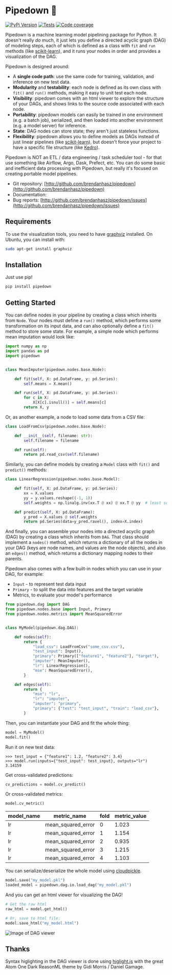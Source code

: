 # Pipedown :shushing_face:

[![PyPi Version](https://img.shields.io/pypi/v/pipedown)](https://pypi.org/project/pipedown/)
[![Tests](https://github.com/brendanhasz/pipedown/workflows/tests/badge.svg)](https://github.com/brendanhasz/pipedown/actions?query=branch%3Amain)
[![Code coverage](https://codecov.io/gh/brendanhasz/pipedown/branch/main/graph/badge.svg)](https://codecov.io/gh/brendanhasz/pipedown)

Pipedown is a machine learning model pipelining package for Python.  It doesn't
really *do* much, it just lets you define a directed acyclic graph (DAG) of
modeling steps, each of which is defined as a class with `fit` and `run`
methods (like [scikit-learn](https://scikit-learn.org)), and it runs your nodes
in order and provides a visualization of the DAG.

Pipedown is designed around:

* A **single code path**: use the same code for training, validation, and inference on new test data.
* **Modularity** and **testability**: each node is defined as its own class with `fit()` and `run()` methods, making it easy to unit test each node.
* **Visibility**: pipedown comes with an html viewer to explore the structure of your DAGs, and shows links to the source code associated with each node.
* **Portability**: pipedown models can easily be trained in one environment (e.g. a batch job), serialized, and then loaded into another environment (e.g. a model server) for inference.
* **State**: DAG nodes can store state; they aren't just stateless functions.
* **Flexibility**: pipedown allows you to define models as DAGs instead of just linear pipelines (like [scikit-learn](https://scikit-learn.org/)), but doesn't force your project to have a specific file structure (like [Kedro](https://github.com/quantumblacklabs/kedro)).

Pipedown is NOT an ETL / data engineering / task scheduler tool - for that use
something like Airflow, Argo, Dask, Prefect, etc.  You can do some basic and
inefficient data processing with Pipedown, but really it's focused on creating
portable model pipelines.


* Git repository: [http://github.com/brendanhasz/pipedown](http://github.com/brendanhasz/pipedown)
* Documentation:
* Bug reports: [http://github.com/brendanhasz/pipedown/issues](http://github.com/brendanhasz/pipedown/issues)


## Requirements

To use the visualization tools, you need to have
[graphviz](https://graphviz.org/) installed.  On Ubuntu, you can install with:

```bash
sudo apt-get install graphviz
```

## Installation

Just use pip!

```bash
pip install pipedown
```

## Getting Started

You can define nodes in your pipeline by creating a class which inherits from
`Node`.  Your nodes must define a `run()` method, which performs some
transformation on its input data, and can also optionally define a `fit()`
method to store some state.  For example, a simple node which performs mean
imputation would look like:

```python
import numpy as np
import pandas as pd
import pipedown


class MeanImputer(pipedown.nodes.base.Node):

    def fit(self, X: pd.DataFrame, y: pd.Series):
        self.means = X.mean()

    def run(self, X: pd.DataFrame, y: pd.Series):
        for c in X:
            X[X[c].isnull()] = self.means[c]
        return X, y
```

Or, as another example, a node to load some data from a CSV file:

```python
class LoadFromCsv(pipedown.nodes.base.Node):

    def __init__(self, filename: str):
        self.filename = filename

    def run(self):
        return pd.read_csv(self.filename)
```

Similarly, you can define models by creating a `Model` class with `fit()` and
`predict()` methods:

```python
class LinearRegression(pipedown.nodes.base.Model):

    def fit(self, X: pd.DataFrame, y: pd.Series):
        xx = X.values
        yy = y.values.reshape((-1, 1))
        self.weights = np.linalg.inv(xx.T @ xx) @ xx.T @ yy  # least squares

    def predict(self, X: pd.DataFrame):
        y_pred = X.values @ self.weights
        return pd.Series(data=y_pred.ravel(), index=X.index)
```

And finally, you can assemble your nodes into a directed acyclic graph (DAG) by
creating a class which inherits from `DAG`.  That class should implement a
`nodes()` method, which returns a dictionary of all the nodes in your DAG (keys
are node names, and values are the node objects), and also an `edges()` method,
which returns a dictionary mapping nodes to their parents.

Pipedown also comes with a few built-in nodes which you can use in your DAG,
for example:

* `Input` - to represent test data input
* `Primary` - to split the data into features and the target variable
* Metrics, to evaluate your model's performance

```python
from pipedown.dag import DAG
from pipedown.nodes.base import Input, Primary
from pipedown.nodes.metrics import MeanSquaredError


class MyModel(pipedown.dag.DAG):

    def nodes(self):
        return {
            "load_csv": LoadFromCsv("some_csv.csv"),
            "test_input": Input(),
            "primary": Primary(["feature1", "feature2"], "target"),
            "imputer": MeanImputer(),
            "lr": LinearRegression(),
            "mse": MeanSquaredError(),
        }

    def edges(self):
        return {
            "mse": "lr",
            "lr": "imputer",
            "imputer": "primary",
            "primary": {"test": "test_input", "train": "load_csv"},
        }
```

Then, you can instantiate your DAG and fit the whole thing:

```python
model = MyModel()
model.fit()
```

Run it on new test data:

```pycon
>>> test_input = {"feature1": 1.2, "feature2": 3.4}
>>> model.run(inputs={"test_input": test_input}, outputs="lr")
3.14159
```

Get cross-validated predictions:

```python
cv_predictions = model.cv_predict()
```

Or cross-validated metrics:

```python
model.cv_metric()
```

| model_name | metric_name        | fold | metric_value |
|------------|--------------------|------|--------------|
| lr         | mean_squared_error | 0    | 1.023        |
| lr         | mean_squared_error | 1    | 1.154        |
| lr         | mean_squared_error | 2    | 0.935        |
| lr         | mean_squared_error | 3    | 1.215        |
| lr         | mean_squared_error | 4    | 1.103        |

You can serialize/deserialize the whole model using [cloudpickle](https://github.com/cloudpipe/cloudpickle).

```python
model.save("my_model.pkl")
loaded_model = pipedown.dag.io.load_dag("my_model.pkl")
```

And you can get an html viewer for visualizing the DAG!

```python
# Get the raw html
raw_html = model.get_html()

# Or, save to html file:
model.save_html("my_model.html")
```

![Image of DAG viewer](docs/img/dag_viewer.png)


## Thanks

Syntax higlighting in the DAG viewer is done using [higlight.js](https://highlightjs.org/)
with the great Atom One Dark ReasonML theme by Gidi Morris / Daniel Gamage.

